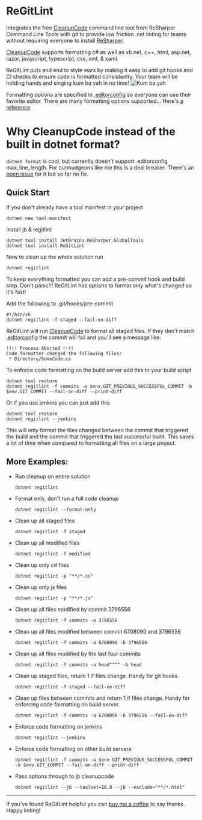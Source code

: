 # ReGitLint

Integrates the free
[CleanupCode](https://www.jetbrains.com/help/resharper/CleanupCode.html)
command line tool from ReSharper Command Line Tools with git to provide
low friction .net linting for teams without requiring everyone to install
[ReSharper](https://www.jetbrains.com/resharper/).

[CleanupCode](https://www.jetbrains.com/help/resharper/CleanupCode.html)
supports formatting c# as well as vb.net, c++, html, asp.net, razor,
javascript, typescript, css, xml, & xaml.

ReGitLint puts and end to style wars by making it easy to add git hooks
and CI checks to ensure code is formatted consistenlty. Your team will
be holding hands and singing kum ba yah in no time!
![Kum ba yah](https://media2.giphy.com/media/3oz8xClhwv2EnhZeXS/giphy.gif)

Formatting options are specified in
[.editorconfig](https://editorconfig.org/) so everyone can use their
favorite editor. There are many formatting options supported... Here's
[a reference](https://www.jetbrains.com/help/resharper/EditorConfig_Generalized.html)


# Why CleanupCode instead of the built in dotnet format?
`dotnet format` is cool, but currently doesn't support .editorconfig
max_line_length. For curmudgeons like me this is a deal breaker. There's an
[open issue](https://github.com/dotnet/format/issues/246) for it but so far
no fix.


## Quick Start

If you don't already have a tool manifest in your project

    dotnet new tool-manifest

Install jb & regitlint

    dotnet tool install JetBrains.ReSharper.GlobalTools
    dotnet tool install ReGitLint

Now to clean up the whole solution run

    dotnet regitlint

To keep everything formatted you can add a pre-commit hook and build step.
Don't panic!!! ReGitLint has options to format only what's changed so it's fast!

Add the following to .git/hooks/pre-commit

    #!/bin/sh
    dotnet regitlint -f staged --fail-on-diff

ReGitLint will run
[CleanupCode](https://www.jetbrains.com/help/resharper/CleanupCode.html) to
format all staged files. If they don't match
[.editorconfig](https://editorconfig.org/) the commit will fail and you'll see a
message like:

    !!!! Process Aborted !!!!
    Code formatter changed the following files:
     * Directory/SomeCode.cs


To enforce code formatting on the build server add this to your build script

    dotnet tool restore
    dotnet regitlint -f commits -a $env.GIT_PREVIOUS_SUCCESSFUL_COMMIT -b $env.GIT_COMMIT --fail-on-diff --print-diff

Or if you use jenkins you can just add this

    dotnet tool restore
    dotnet regitlint --jenkins

This will only format the files changed between the commit that triggered the
build and the commit that triggered the last successful build. This saves a
lot of time when compared to formatting all files on a large project.


## More Examples:

* Run cleanup on entire solution

    `dotnet regitlint`

* Format only, don't run a full code cleanup

    `dotnet regitlint --format-only`

* Clean up all staged files

    `dotnet regitlint -f staged`

* Clean up all modified files

    `dotnet regitlint -f modified`

* Clean up only c# files

    `dotnet regitlint -p "**/*.cs"`

* Clean up only js files

    `dotnet regitlint -p "**/*.js"`

* Clean up all files modified by commit 3796556

	`dotnet regitlint -f commits -a 3796556`

* Clean up all files modified between commit 6708090 and 3796556

	`dotnet regitlint -f commits -a 6708090 -b 3796556`

* Clean up all files modified by the last four commits

    `dotnet regitlint -f commits -a head^^^^ -b head`

* Clean up staged files, return 1 if files change. Handy for git hooks.

    `dotnet regitlint -f staged --fail-on-diff`

* Clean up files between commits and return 1 if files change. Handy for
  enforcing code formatting on build server.

    `dotnet regitlint -f commits -a 6708090 -b 3796556 --fail-on-diff`

* Enforce code formatting on jenkins

    `dotnet regitlint --jenkins`

* Enforce code formatting on other build servers

    `dotnet regitlint -f commits -a $env.GIT_PREVIOUS_SUCCESSFUL_COMMIT -b $env.GIT_COMMIT --fail-on-diff --print-diff`

* Pass options through to jb cleanupcode

    `dotnet regitlint --jb --toolset=16.0 --jb --exclude="**/*.html"`

----

If you've found ReGitLint helpful you can
[buy me a coffee](https://www.buymeacoffee.com/sethreno) to say thanks.
Happy linting!
